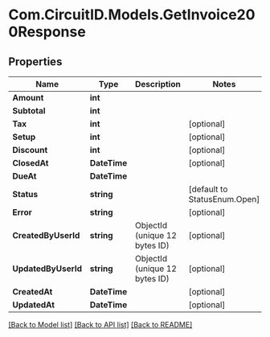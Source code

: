 
# Com.CircuitID.Models.GetInvoice200Response

## Properties

Name | Type | Description | Notes
------------ | ------------- | ------------- | -------------
**Amount** | **int** |  | 
**Subtotal** | **int** |  | 
**Tax** | **int** |  | [optional] 
**Setup** | **int** |  | [optional] 
**Discount** | **int** |  | [optional] 
**ClosedAt** | **DateTime** |  | [optional] 
**DueAt** | **DateTime** |  | 
**Status** | **string** |  | [default to StatusEnum.Open]
**Error** | **string** |  | [optional] 
**CreatedByUserId** | **string** | ObjectId (unique 12 bytes ID) | [optional] 
**UpdatedByUserId** | **string** | ObjectId (unique 12 bytes ID) | [optional] 
**CreatedAt** | **DateTime** |  | [optional] 
**UpdatedAt** | **DateTime** |  | [optional] 

[[Back to Model list]](../README.md#documentation-for-models)
[[Back to API list]](../README.md#documentation-for-api-endpoints)
[[Back to README]](../README.md)

